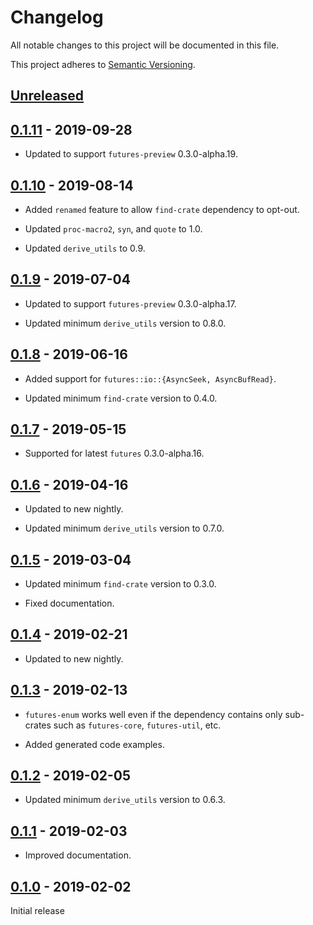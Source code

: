 # Changelog

All notable changes to this project will be documented in this file.

This project adheres to [Semantic Versioning](https://semver.org).

## [Unreleased]

## [0.1.11] - 2019-09-28

* Updated to support `futures-preview` 0.3.0-alpha.19.

## [0.1.10] - 2019-08-14

* Added `renamed` feature to allow `find-crate` dependency to opt-out.

* Updated `proc-macro2`, `syn`, and `quote` to 1.0.

* Updated `derive_utils` to 0.9.

## [0.1.9] - 2019-07-04

* Updated to support `futures-preview` 0.3.0-alpha.17.

* Updated minimum `derive_utils` version to 0.8.0.

## [0.1.8] - 2019-06-16

* Added support for `futures::io::{AsyncSeek, AsyncBufRead}`.

* Updated minimum `find-crate` version to 0.4.0.

## [0.1.7] - 2019-05-15

* Supported for latest `futures` 0.3.0-alpha.16.

## [0.1.6] - 2019-04-16

* Updated to new nightly.

* Updated minimum `derive_utils` version to 0.7.0.

## [0.1.5] - 2019-03-04

* Updated minimum `find-crate` version to 0.3.0.

* Fixed documentation.

## [0.1.4] - 2019-02-21

* Updated to new nightly.

## [0.1.3] - 2019-02-13

* `futures-enum` works well even if the dependency contains only sub-crates such as `futures-core`, `futures-util`, etc.

* Added generated code examples.

## [0.1.2] - 2019-02-05

* Updated minimum `derive_utils` version to 0.6.3.

## [0.1.1] - 2019-02-03

* Improved documentation.

## [0.1.0] - 2019-02-02

Initial release

[Unreleased]: https://github.com/taiki-e/futures-enum/compare/v0.1.11...HEAD
[0.1.11]: https://github.com/taiki-e/futures-enum/compare/v0.1.10...v0.1.11
[0.1.10]: https://github.com/taiki-e/futures-enum/compare/v0.1.9...v0.1.10
[0.1.9]: https://github.com/taiki-e/futures-enum/compare/v0.1.8...v0.1.9
[0.1.8]: https://github.com/taiki-e/futures-enum/compare/v0.1.7...v0.1.8
[0.1.7]: https://github.com/taiki-e/futures-enum/compare/v0.1.6...v0.1.7
[0.1.6]: https://github.com/taiki-e/futures-enum/compare/v0.1.5...v0.1.6
[0.1.5]: https://github.com/taiki-e/futures-enum/compare/v0.1.4...v0.1.5
[0.1.4]: https://github.com/taiki-e/futures-enum/compare/v0.1.3...v0.1.4
[0.1.3]: https://github.com/taiki-e/futures-enum/compare/v0.1.2...v0.1.3
[0.1.2]: https://github.com/taiki-e/futures-enum/compare/v0.1.1...v0.1.2
[0.1.1]: https://github.com/taiki-e/futures-enum/compare/v0.1.0...v0.1.1
[0.1.0]: https://github.com/taiki-e/futures-enum/releases/tag/v0.1.0
